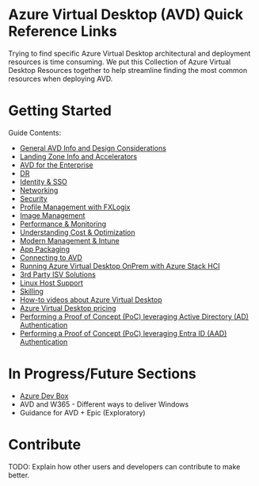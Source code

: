 # Azure Virtual Desktop (AVD) Quick Reference Links
Trying to find specific Azure Virtual Desktop architectural and deployment resources is time consuming. We put this Collection of Azure Virtual Desktop Resources together to help streamline finding the most common resources when deploying AVD.

# Getting Started
Guide Contents:
- [General AVD Info and Design Considerations](https://github.com/chrismihm-ms/AVDQuickLinks/blob/main/General%20AVD%20Info%20and%20Design%20Considerations.md)
- [Landing Zone Info and Accelerators](https://github.com/chrismihm-ms/AVDQuickLinks/blob/main/Landing%20Zone%20Info%20and%20Accelerators.md)
- [AVD for the Enterprise](https://github.com/chrismihm-ms/AVDQuickLinks/blob/main/AVD%20for%20the%20Enterprise.md)
- [DR](https://github.com/chrismihm-ms/AVDQuickLinks/blob/main/DR.md)
- [Identity & SSO](https://github.com/chrismihm-ms/AVDQuickLinks/blob/main/Identity%20and%20SSO.md)
- [Networking](https://github.com/chrismihm-ms/AVDQuickLinks/blob/main/Networking.md)
- [Security](https://github.com/chrismihm-ms/AVDQuickLinks/blob/main/Security.md)
- [Profile Management with FXLogix](https://github.com/chrismihm-ms/AVDQuickLinks/blob/main/Profile%20Management.md)
- [Image Management](https://github.com/chrismihm-ms/AVDQuickLinks/blob/main/Image%20Management.md)
- [Performance & Monitoring](https://github.com/chrismihm-ms/AVDQuickLinks/blob/main/Performance%20and%20Monitoring.md)
- [Understanding Cost & Optimization](https://github.com/chrismihm-ms/AVDQuickLinks/blob/main/Cost%20Optimization.md)
- [Modern Management & Intune](https://github.com/chrismihm-ms/AVDQuickLinks/blob/main/Modern%20Management%20and%20Intune.md)
- [App Packaging](https://github.com/chrismihm-ms/AVDQuickLinks/blob/main/App%20Packaging.md)
- [Connecting to AVD](https://github.com/chrismihm-ms/AVDQuickLinks/blob/main/Connecting%20to%20AVD.md)
- [Running Azure Virtual Desktop OnPrem with Azure Stack HCI](https://github.com/chrismihm-ms/AVDQuickLinks/blob/main/AVD%20on%20Azure%20Stack%20HCI.md)
- [3rd Party ISV Solutions](https://github.com/chrismihm-ms/AVDQuickLinks/blob/main/3rd%20Party%20ISV%20Solutions.md)
- [Linux Host Support](https://github.com/chrismihm-ms/AVDQuickLinks/blob/main/Linux%20Support.md)
- [Skilling](https://github.com/chrismihm-ms/AVDQuickLinks/blob/main/Skilling.md)
- [How-to videos about Azure Virtual Desktop](https://learn.microsoft.com/en-US/troubleshoot/azure/virtual-machines/windows/how-to-videos-windows-virtual-desktop)
- [Azure Virtual Desktop pricing](https://azure.microsoft.com/en-us/pricing/details/virtual-desktop/:target="_blank")
- [Performing a Proof of Concept (PoC) leveraging Active Directory (AD) Authentication](https://github.com/chrismihm-ms/AVDQuickLinks/blob/main/AD%20joined%20poc.md)
- [Performing a Proof of Concept (PoC) leveraging Entra ID (AAD) Authentication](https://github.com/chrismihm-ms/AVDQuickLinks/blob/main/Entra%20ID%20joined%20poc.md)

# In Progress/Future Sections
- [Azure Dev Box](https://github.com/chrismihm-ms/AVDQuickLinks/blob/main/DevBox.md)
- AVD and W365 - Different ways to deliver Windows
- Guidance for AVD + Epic (Exploratory)

# Contribute
TODO: Explain how other users and developers can contribute to make better. 